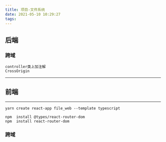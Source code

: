 ```yaml
---
title: 项目-文件系统
date: 2021-05-10 10:29:27
tags:
---
```


## 后端

### 跨域

```
controller类上加注解
CrossOrigin
```



---



## 前端

---

```
yarn create react-app file_web --template typescript
```

```
npm  install @types/react-router-dom
npm  install react-router-dom
```

### 跨域

```

```

